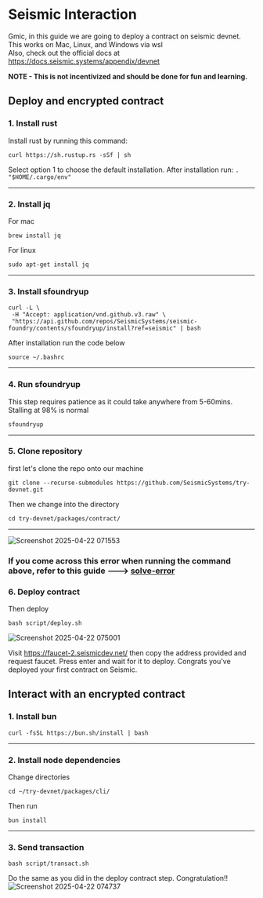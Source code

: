 # Seismic Interaction 

Gmic, in this guide we are going to deploy a contract on seismic devnet. This works on Mac, Linux, and Windows via wsl  
Also, check out the official docs at https://docs.seismic.systems/appendix/devnet

**NOTE - This is not incentivized and should be done for fun and learning.**  
## Deploy and encrypted contract

### 1. Install rust  
Install rust by running this command:

    curl https://sh.rustup.rs -sSf | sh  
    
Select option 1 to choose the default installation. After installation run: ```. "$HOME/.cargo/env"```

<hr/>  

### 2. Install jq
For mac 

    brew install jq  

For linux 

    sudo apt-get install jq
    
<hr/>  

### 3. Install sfoundryup
    curl -L \
     -H "Accept: application/vnd.github.v3.raw" \
     "https://api.github.com/repos/SeismicSystems/seismic-foundry/contents/sfoundryup/install?ref=seismic" | bash
     
After installation run the code below
    
    source ~/.bashrc

<hr/>  


### 4. Run sfoundryup
This step requires patience as it could take anywhere from 5-60mins. Stalling at 98% is normal

    sfoundryup

<hr/>  

### 5. Clone repository
first let's clone the repo onto our machine 

    git clone --recurse-submodules https://github.com/SeismicSystems/try-devnet.git

Then we change into the directory  

    cd try-devnet/packages/contract/
<hr/>  

![Screenshot 2025-04-22 071553](https://github.com/user-attachments/assets/878bd63c-ac1b-4751-a81f-2757ab16adec)
### If you come across this error when running the command above, refer to this guide ---> [solve-error](https://github.com/sheriifMahadi/guides/blob/main/seismic/solve-error.md)


### 6. Deploy contract
Then deploy 

    bash script/deploy.sh

![Screenshot 2025-04-22 075001](https://github.com/user-attachments/assets/c17933af-2dd6-4fcd-b084-75d791e46162)

Visit https://faucet-2.seismicdev.net/ then copy the address provided and request faucet. Press enter and wait for it to deploy. Congrats you've deployed your first contract on Seismic.


## Interact with an encrypted contract

### 1. Install bun

    curl -fsSL https://bun.sh/install | bash

<hr/>  


### 2. Install node dependencies
Change directories 

    cd ~/try-devnet/packages/cli/

Then run 

    bun install

<hr/>  


### 3. Send transaction
    bash script/transact.sh

Do the same as you did in the deploy contract step. Congratulation!!
![Screenshot 2025-04-22 074737](https://github.com/user-attachments/assets/6c33b927-0d45-46b1-a291-403a97d4d7d0)

